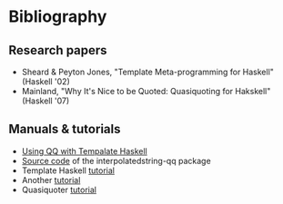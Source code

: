 # Bibliography
## Research papers
* Sheard & Peyton Jones, "Template Meta-programming for Haskell" (Haskell '02)
* Mainland, "Why It's Nice to be Quoted: Quasiquoting for Hakskell" (Haskell '07)
## Manuals & tutorials
* [Using QQ with Tempalate Haskell](http://downloads.haskell.org/~ghc/latest/docs/html/users_guide/glasgow_exts.html#template-haskell-quasi-quotation)
* [Source code](https://hackage.haskell.org/package/interpolatedstring-qq-0.2/src/) of the interpolatedstring-qq package
* Template Haskell [tutorial](https://www.schoolofhaskell.com/user/marcin/template-haskell-101)
* Another [tutorial](http://www.hyperedsoftware.com/blog/entries/first-stab-th.html)
* Quasiquoter [tutorial](https://www.well-typed.com/blog/2014/10/quasi-quoting-dsls/)
